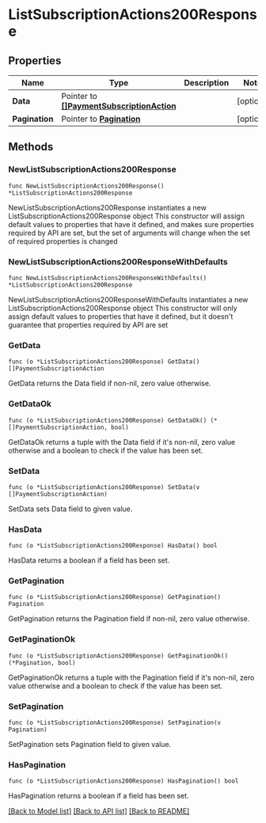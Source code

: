 # ListSubscriptionActions200Response

## Properties

Name | Type | Description | Notes
------------ | ------------- | ------------- | -------------
**Data** | Pointer to [**[]PaymentSubscriptionAction**](PaymentSubscriptionAction.md) |  | [optional] 
**Pagination** | Pointer to [**Pagination**](Pagination.md) |  | [optional] 

## Methods

### NewListSubscriptionActions200Response

`func NewListSubscriptionActions200Response() *ListSubscriptionActions200Response`

NewListSubscriptionActions200Response instantiates a new ListSubscriptionActions200Response object
This constructor will assign default values to properties that have it defined,
and makes sure properties required by API are set, but the set of arguments
will change when the set of required properties is changed

### NewListSubscriptionActions200ResponseWithDefaults

`func NewListSubscriptionActions200ResponseWithDefaults() *ListSubscriptionActions200Response`

NewListSubscriptionActions200ResponseWithDefaults instantiates a new ListSubscriptionActions200Response object
This constructor will only assign default values to properties that have it defined,
but it doesn't guarantee that properties required by API are set

### GetData

`func (o *ListSubscriptionActions200Response) GetData() []PaymentSubscriptionAction`

GetData returns the Data field if non-nil, zero value otherwise.

### GetDataOk

`func (o *ListSubscriptionActions200Response) GetDataOk() (*[]PaymentSubscriptionAction, bool)`

GetDataOk returns a tuple with the Data field if it's non-nil, zero value otherwise
and a boolean to check if the value has been set.

### SetData

`func (o *ListSubscriptionActions200Response) SetData(v []PaymentSubscriptionAction)`

SetData sets Data field to given value.

### HasData

`func (o *ListSubscriptionActions200Response) HasData() bool`

HasData returns a boolean if a field has been set.

### GetPagination

`func (o *ListSubscriptionActions200Response) GetPagination() Pagination`

GetPagination returns the Pagination field if non-nil, zero value otherwise.

### GetPaginationOk

`func (o *ListSubscriptionActions200Response) GetPaginationOk() (*Pagination, bool)`

GetPaginationOk returns a tuple with the Pagination field if it's non-nil, zero value otherwise
and a boolean to check if the value has been set.

### SetPagination

`func (o *ListSubscriptionActions200Response) SetPagination(v Pagination)`

SetPagination sets Pagination field to given value.

### HasPagination

`func (o *ListSubscriptionActions200Response) HasPagination() bool`

HasPagination returns a boolean if a field has been set.


[[Back to Model list]](../README.md#documentation-for-models) [[Back to API list]](../README.md#documentation-for-api-endpoints) [[Back to README]](../README.md)



